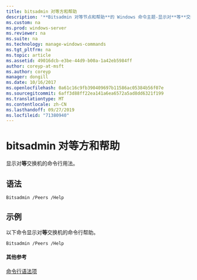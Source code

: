 ```yaml
---
title: bitsadmin 对等方和帮助
description: '**Bitsadmin 对等节点和帮助**的 Windows 命令主题-显示对**等**交换机的命令行用法。'
ms.custom: na
ms.prod: windows-server
ms.reviewer: na
ms.suite: na
ms.technology: manage-windows-commands
ms.tgt_pltfrm: na
ms.topic: article
ms.assetid: 49016dcb-e3be-44d9-b00a-1a42eb5984ff
author: coreyp-at-msft
ms.author: coreyp
manager: dongill
ms.date: 10/16/2017
ms.openlocfilehash: 0a61c16c9fb390409697b11586ac05384b56f07e
ms.sourcegitcommit: 6aff3d88ff22ea141a6ea6572a5ad8dd6321f199
ms.translationtype: MT
ms.contentlocale: zh-CN
ms.lasthandoff: 09/27/2019
ms.locfileid: "71380940"
---
```

# <a name="bitsadmin-peers-and-help"></a>bitsadmin 对等方和帮助



显示对**等**交换机的命令行用法。

## <a name="syntax"></a>语法

```
Bitsadmin /Peers /Help 
```

## <a name="BKMK_examples"></a>示例

以下命令显示对**等**交换机的命令行帮助。
```
Bitsadmin /Peers /Help
```

#### <a name="additional-references"></a>其他参考

[命令行语法项](command-line-syntax-key.md)